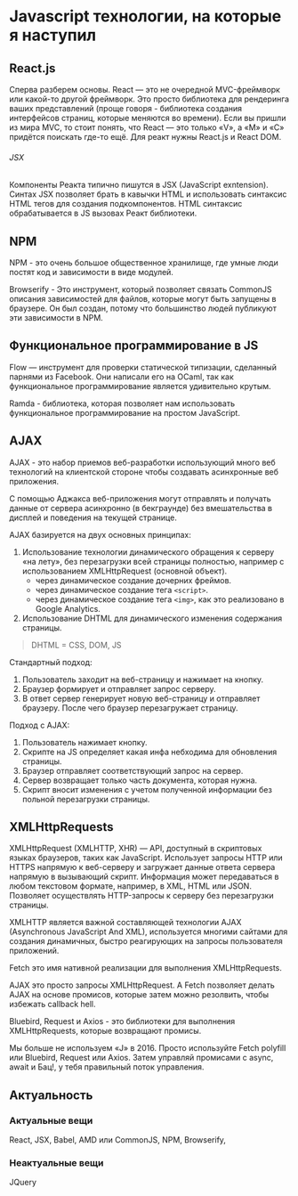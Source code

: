 # Javascript технологии, на которые я наступил

## React.js

Сперва разберем основы. React — это не очередной MVC-фреймворк или какой-то другой фреймворк. Это просто библиотека для рендеринга ваших представлений (проще говоря - библиотека создания интерфейсов страниц, которые меняются во времени). Если вы пришли из мира MVC, то стоит понять, что React — это только «V», а «M» и «C» придётся поискать где-то ещё. Для реакт нужны React.js и React DOM.

###### JSX

Компоненты Реакта типично пишутся в JSX (JavaScript exntension). Синтах JSX позволяет брать в кавычки HTML и использовать синтаксис HTML тегов для создания подкомпонентов. HTML синтаксис обрабатывается в JS вызовах Реакт библиотеки.

## NPM

NPM - это очень большое общественное хранилище, где умные люди постят код и зависимости в виде модулей.

Browserify -  Это инструмент, который позволяет связать CommonJS описания зависимостей для файлов, которые могут быть запущены в браузере. Он был создан, потому что большинство людей публикуют эти зависимости в NPM.

## Функциональное программирование в JS

Flow — инструмент для проверки статической типизации, сделанный парнями из Facebook. Они написали его на OCaml, так как функциональное программирование является удивительно крутым.

Ramda - библиотека, которая позволяет нам использовать функциональное программирование на простом JavaScript.

## AJAX

AJAX - это набор приемов веб-разработки использующий много веб технологий на клиентской стороне чтобы создавать асинхронные веб приложения.

С помощью Аджакса веб-приложения могут отправлять и получать данные от сервера асинхронно (в бекграунде) без вмешательства в дисплей и поведения на текущей странице.

AJAX базируется на двух основных принципах:
1. Использование технологии динамического обращения к серверу «на лету», без перезагрузки всей страницы полностью, например с использованием XMLHttpRequest (основной объект).
   - через динамическое создание дочерних фреймов.
   - через динамическое создание тега `<script>`.
   - через динамическое создание тега `<img>`, как это реализовано в Google Analytics.
2. Использование DHTML для динамического изменения содержания страницы.
> DHTML = CSS, DOM, JS

Стандартный подход:
1. Пользователь заходит на веб-страницу и нажимает на кнопку.
2. Браузер формирует и отправляет запрос серверу.
3. В ответ сервер генерирует новую веб-страницу и отправляет браузеру. После чего браузер перезагружает страницу.

Подход с AJAX:
1. Пользователь нажимает кнопку.
2. Скрипте на JS определяет какая инфа небходима для обновления страницы.
3. Браузер отправляет соответствующий запрос на сервер.
4. Сервер возвращает только часть документа, которая нужна.
5. Скрипт вносит изменения с учетом полученной информации без польной перезагрузки страницы.

## XMLHttpRequests

XMLHttpRequest (XMLHTTP, XHR) — API, доступный в скриптовых языках браузеров, таких как JavaScript. Использует запросы HTTP или HTTPS напрямую к веб-серверу и загружает данные ответа сервера напрямую в вызывающий скрипт. Информация может передаваться в любом текстовом формате, например, в XML, HTML или JSON. Позволяет осуществлять HTTP-запросы к серверу без перезагрузки страницы.

XMLHTTP является важной составляющей технологии AJAX (Asynchronous JavaScript And XML), используется многими сайтами для создания динамичных, быстро реагирующих на запросы пользователя приложений. 

Fetch это имя нативной реализации для выполнения XMLHttpRequests.

AJAX это просто запросы XMLHttpRequest. А Fetch позволяет делать AJAX на основе промисов, которые затем можно резолвить, чтобы избежать callback hell.

Bluebird, Request и Axios - это библиотеки для выполнения XMLHttpRequests, которые возвращают промисы.

Мы больше не используем «J» в 2016. Просто используйте Fetch polyfill или Bluebird, Request или Axios. Затем управляй промисами с async, await и Бац!, у тебя правильный поток управления.

## Актуальность

### Актуальные вещи
React, JSX, Babel, AMD или CommonJS, NPM, Browserify,

### Неактуальные вещи
JQuery
